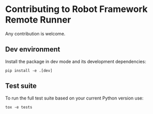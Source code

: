 # Contributing to Robot Framework Remote Runner

Any contribution is welcome.


## Dev environment

Install the package in dev mode and its development dependencies:

```text
pip install -e .[dev]
```

## Test suite

To run the full test suite based on your current Python version use:

```text
tox -e tests
```
